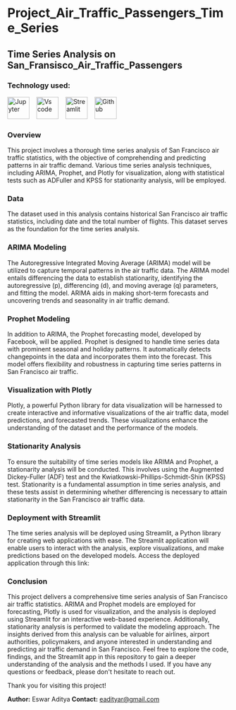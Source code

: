 # Project_Air_Traffic_Passengers_Time_Series
## Time Series Analysis on San_Fransisco_Air_Traffic_Passengers


### Technology used:
<div align ='left'>
<img src ='https://technology.amis.nl/wp-content/uploads/2020/11/image_thumb-27.png', height = "50" alt = 'Jupyter'/><img width='12'/> 
<img src = 'https://cdn.dribbble.com/users/6569/screenshots/16471177/media/8bbfe7fd594073dc6271d5d852c7381a.png', height = "50" alt = 'Vs code'/><img width = '12'/>
<img src = 'https://thomasjpfan.github.io/data-umbrella-2020-streamlit-slides/images/streamlit.png', height = "50" alt = 'Streamlit'/><img width = '12'/>
<img src = 'https://github.githubassets.com/images/modules/logos_page/GitHub-Mark.png', height = "50" alt = 'Github'/><img width = '12'/>
<!-- <img src = 'https://img.uxwing.com/wp-content/themes/uxwing/download/brands-social-media/chatgpt-icon.png', height = "50" alt = 'ChatGPT'/><img width = '12'/>-->
</div>

### Overview
This project involves a thorough time series analysis of San Francisco air traffic statistics, with the objective of comprehending and predicting patterns in air traffic demand. Various time series analysis techniques, including ARIMA, Prophet, and Plotly for visualization, along with statistical tests such as ADFuller and KPSS for stationarity analysis, will be employed.

### Data
The dataset used in this analysis contains historical San Francisco air traffic statistics, including date and the total number of flights. This dataset serves as the foundation for the time series analysis.

### ARIMA Modeling
The Autoregressive Integrated Moving Average (ARIMA) model will be utilized to capture temporal patterns in the air traffic data. The ARIMA model entails differencing the data to establish stationarity, identifying the autoregressive (p), differencing (d), and moving average (q) parameters, and fitting the model. ARIMA aids in making short-term forecasts and uncovering trends and seasonality in air traffic demand.

### Prophet Modeling
In addition to ARIMA, the Prophet forecasting model, developed by Facebook, will be applied. Prophet is designed to handle time series data with prominent seasonal and holiday patterns. It automatically detects changepoints in the data and incorporates them into the forecast. This model offers flexibility and robustness in capturing time series patterns in San Francisco air traffic.

### Visualization with Plotly
Plotly, a powerful Python library for data visualization will be harnessed to create interactive and informative visualizations of the air traffic data, model predictions, and forecasted trends. These visualizations enhance the understanding of the dataset and the performance of the models.

### Stationarity Analysis
To ensure the suitability of time series models like ARIMA and Prophet, a stationarity analysis will be conducted. This involves using the Augmented Dickey-Fuller (ADF) test and the Kwiatkowski-Phillips-Schmidt-Shin (KPSS) test. Stationarity is a fundamental assumption in time series analysis, and these tests assist in determining whether differencing is necessary to attain stationarity in the San Francisco air traffic data.

### Deployment with Streamlit
The time series analysis will be deployed using Streamlit, a Python library for creating web applications with ease. The Streamlit application will enable users to interact with the analysis, explore visualizations, and make predictions based on the developed models. Access the deployed application through this link: <!--[Streamlit](https://project6airtrafficpassengerstimeseries-xz5lmq9fe9myo6j7ar2r9b.streamlit.app/)-->

### Conclusion
This project delivers a comprehensive time series analysis of San Francisco air traffic statistics. ARIMA and Prophet models are employed for forecasting, Plotly is used for visualization, and the analysis is deployed using Streamlit for an interactive web-based experience. Additionally, stationarity analysis is performed to validate the modeling approach. The insights derived from this analysis can be valuable for airlines, airport authorities, policymakers, and anyone interested in understanding and predicting air traffic demand in San Francisco.
Feel free to explore the code, findings, and the Streamlit app in this repository to gain a deeper understanding of the analysis and the methods I used. If you have any questions or feedback, please don't hesitate to reach out.

Thank you for visiting this project!

**Author:** Eswar Aditya
**Contact:** eadityar@gmail.com
